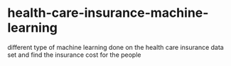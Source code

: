 # health-care-insurance-machine-learning
different type of machine learning done on the health  care insurance data set and find the insurance cost for the people
